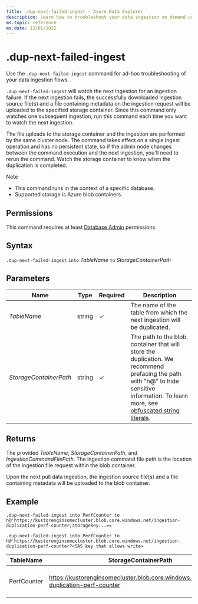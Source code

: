 ```yaml
---
title: .dup-next-failed-ingest - Azure Data Explorer
description: Learn how to troubleshoot your data ingestion on demand using the .dup-next-failed-ingest command.
ms.topic: reference
ms.date: 12/01/2022
---
```


# .dup-next-failed-ingest

Use the `.dup-next-failed-ingest` command for ad-hoc troubleshooting of your data ingestion flows.

`.dup-next-failed-ingest` will watch the next ingestion for an ingestion failure. If the next ingestion fails, the successfully downloaded ingestion source file(s) and a file containing metadata on the ingestion request will be uploaded to the specified storage container. Since this command only watches one subsequent ingestion, run this command each time you want to watch the next ingestion.

The file uploads to the storage container and the ingestion are performed by the same cluster node. The command takes effect on a single ingest operation and has no persistent state, so if the admin node changes between the command execution and the next ingestion, you'll need to rerun the command. Watch the storage container to know when the duplication is completed.

> [!NOTE]
>
> * This command runs in the context of a specific database.
> * Supported storage is Azure blob containers.

## Permissions

This command requires at least [Database Admin](access-control/role-based-access-control.md) permissions.

## Syntax

`.dup-next-failed-ingest` `into` *TableName* `to` *StorageContainerPath*

## Parameters

|Name|Type|Required|Description|
|--|--|--|--|
|*TableName* | string | &check; | The name of the table from which the next ingestion will be duplicated.|
|*StorageContainerPath*| string | &check; | The path to the blob container that will store the duplication. We recommend prefacing the path with "h@" to hide sensitive information. To learn more, see [obfuscated string literals](../query/scalar-data-types/string.md#obfuscated-string-literals). |

## Returns

The provided *TableName*, *StorageContainerPath*, and *IngestionCommandFilePath*. The ingestion command file path is the location of the ingestion file request within the blob container.

Upon the next pull data ingestion, the ingestion source file(s) and a file containing metadata will be uploaded to the blob container.

## Example

```kusto
.dup-next-failed-ingest into PerfCounter to h@'https://kustorenginsomecluster.blob.core.windows.net/ingestion-duplication-perf-counter;storagekey...==

.dup-next-failed-ingest into PerfCounter to h@'https://kustorenginsomecluster.blob.core.windows.net/ingestion-duplication-perf-counter?<SAS key that allows write>

```

|TableName|StorageContainerPath|IngestionCommandFilePath|
|--|--|--|
|PerfCounter|https://kustorenginsomecluster.blob.core.windows.net/ingestion-duplication-perf-counter|ingestionrequest-KustoEH-PerfCounter-083736db-8cf7-4166-85fd-74ef54e491d1|
